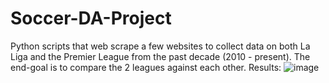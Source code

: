# Soccer-DA-Project
Python scripts that web scrape a few websites to collect data on both La Liga and the Premier League from the past decade (2010 - present). The end-goal is to compare the 2 leagues against each other.
Results:
![image](https://user-images.githubusercontent.com/24307823/181957961-69d6d03e-f2ca-4ac5-bb8b-9eaa232735ce.png)
